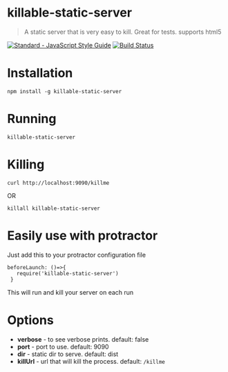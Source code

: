 # killable-static-server

> A static server that is very easy to kill. Great for tests. supports html5  

[![Standard - JavaScript Style Guide](https://img.shields.io/badge/code%20style-standard-brightgreen.svg)](http://standardjs.com/)
[![Build Status](https://travis-ci.org/coder-on-deck/killable-static-server.svg?branch=master)](https://travis-ci.org/coder-on-deck/killable-static-server)

# Installation 

```
npm install -g killable-static-server
```

# Running

```
killable-static-server
```

# Killing

```
curl http://localhost:9090/killme
```

OR 

```
killall killable-static-server
```

# Easily use with protractor

Just add this to your protractor configuration file

```
beforeLaunch: ()=>{
   require('killable-static-server')
 }
```

This will run and kill your server on each run

# Options

 - **verbose** - to see verbose prints. default: false
 - **port** - port to use. default: 9090
 - **dir** - static dir to serve. default: dist
 - **killUrl** - url that will kill the process. default: `/killme`
